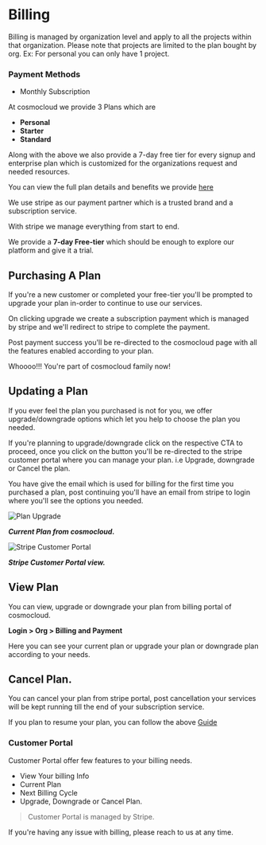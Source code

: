 # Billing

Billing is managed by organization level and apply to all the projects within that organization. Please note that projects are limited to the plan bought by org. Ex: For personal you can only have 1 project.

### Payment Methods

- Monthly Subscription

At cosmocloud we provide 3 Plans which are

- **Personal**
- **Starter**
- **Standard**

Along with the above we also provide a 7-day free tier for every signup and enterprise plan which is customized for the organizations request and needed resources.

You can view the full plan details and benefits we provide [here](https://cosmocloud.io/pricing)

We use stripe as our payment partner which is a trusted brand and a subscription service.

With stripe we manage everything from start to end.

We provide a **7-day Free-tier** which should be enough to explore our platform and give it a trial.

## Purchasing A Plan

If you're a new customer or completed your free-tier you'll be prompted to upgrade your plan in-order to continue to use our services.

On clicking upgrade we create a subscription payment which is managed by stripe and we'll redirect to stripe to complete the payment.

Post payment success you'll be re-directed to the cosmocloud page with all the features enabled according to your plan.

Whoooo!!! You're part of cosmocloud family now!

## Updating a Plan

If you ever feel the plan you purchased is not for you, we offer upgrade/downgrade options which let you help to choose the plan you needed.

If you're planning to upgrade/downgrade click on the respective CTA to proceed, once you click on the button you'll be re-directed to the stripe customer portal where you can manage your plan. i.e Upgrade, downgrade or Cancel the plan.

You have give the email which is used for billing for the first time you purchased a plan, post continuing you'll have an email from stripe to login where you'll see the options you needed.

![Plan Upgrade](/images/plan-details.png)

**_Current Plan from cosmocloud._**

![Stripe Customer Portal](/images/customer-portal.png)

**_Stripe Customer Portal view._**

## View Plan

You can view, upgrade or downgrade your plan from billing portal of cosmocloud.

**Login > Org > Billing and Payment**

Here you can see your current plan or upgrade your plan or downgrade plan according to your needs.

## Cancel Plan.

You can cancel your plan from stripe portal, post cancellation your services will be kept running till the end of your subscription service.

If you plan to resume your plan, you can follow the above [Guide](#purchasing-a-plan)

### Customer Portal

Customer Portal offer few features to your billing needs.

- View Your billing Info
- Current Plan
- Next Billing Cycle
- Upgrade, Downgrade or Cancel Plan.

> Customer Portal is managed by Stripe.

If you're having any issue with billing, please reach to us at any time.
